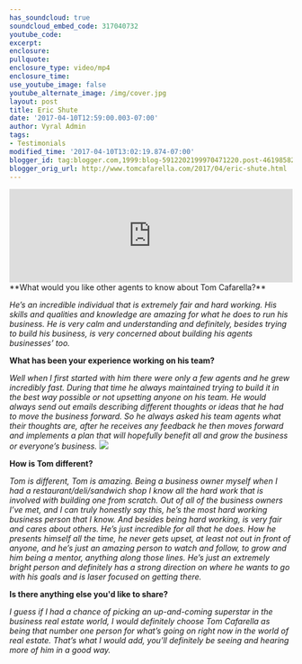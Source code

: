 ```yaml
---
has_soundcloud: true
soundcloud_embed_code: 317040732
youtube_code:
excerpt:
enclosure:
pullquote:
enclosure_type: video/mp4
enclosure_time:
use_youtube_image: false
youtube_alternate_image: /img/cover.jpg
layout: post
title: Eric Shute
date: '2017-04-10T12:59:00.003-07:00'
author: Vyral Admin
tags:
- Testimonials
modified_time: '2017-04-10T13:02:19.874-07:00'
blogger_id: tag:blogger.com,1999:blog-5912202199970471220.post-4619858236183246023
blogger_orig_url: http://www.tomcafarella.com/2017/04/eric-shute.html
---
```

<iframe width="100%" height="166" scrolling="no" frameborder="no" src="https://w.soundcloud.com/player/?url=https%3A//api.soundcloud.com/tracks/317040732&amp;color=ff5500"></iframe>
**What would you like other agents to know about Tom Cafarella?**

*He’s an incredible individual that is extremely fair and hard working. His skills and qualities and knowledge are amazing for what he does to run his business. He is very calm and understanding and definitely, besides trying to build his business, is very concerned about building his agents businesses’ too.*

**What has been your experience working on his team?**

*Well when I first started with him there were only a few agents and he grew incredibly fast. During that time he always maintained trying to build it in the best way possible or not upsetting anyone on his team. He would always send out emails describing different thoughts or ideas that he had to move the business forward. So he always asked his team agents what their thoughts are, after he receives any feedback he then moves forward and implements a plan that will hopefully benefit all and grow the business or everyone’s business.*
![](http://u.realgeeks.media/cameronrealestategroup/EricHeadshotCameron.jpg#right)

**How is Tom different?**

*Tom is different, Tom is amazing. Being a business owner myself when I had a restaurant/deli/sandwich shop I know all the hard work that is involved with building one from scratch. Out of all of the business owners I’ve met, and I can truly honestly say this, he’s the most hard working business person that I know. And besides being hard working, is very fair and cares about others. He’s just incredible for all that he does. How he presents himself all the time, he never gets upset, at least not out in front of anyone, and he’s just an amazing person to watch and follow, to grow and him being a mentor, anything along those lines. He’s just an extremely bright person and definitely has a strong direction on where he wants to go with his goals and is laser focused on getting there.*

**Is there anything else you'd like to share?**

*I guess if I had a chance of picking an up-and-coming superstar in the business real estate world, I would definitely choose Tom Cafarella as being that number one person for what’s going on right now in the world of real estate. That’s what I would add, you’ll definitely be seeing and hearing more of him in a good way.*
